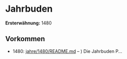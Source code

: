 # Jahrbuden

**Ersterwähnung:** 1480

## Vorkommen
- 1480: [jahre/1480/README.md](../jahre/1480/README.md) – ) Die Jahrbuden P...
